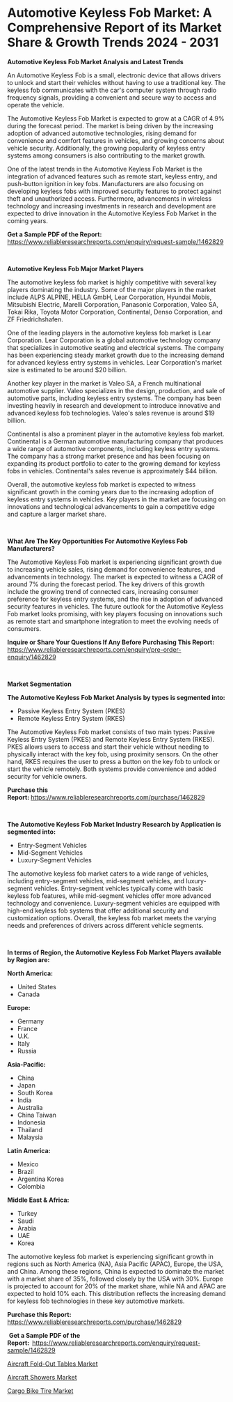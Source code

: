 <p><h1>Automotive Keyless Fob Market: A Comprehensive Report of its Market Share & Growth Trends 2024 - 2031</h1></p><p><strong>Automotive Keyless Fob Market Analysis and Latest Trends</strong></p>
<p><p>An Automotive Keyless Fob is a small, electronic device that allows drivers to unlock and start their vehicles without having to use a traditional key. The keyless fob communicates with the car's computer system through radio frequency signals, providing a convenient and secure way to access and operate the vehicle.</p><p>The Automotive Keyless Fob Market is expected to grow at a CAGR of 4.9% during the forecast period. The market is being driven by the increasing adoption of advanced automotive technologies, rising demand for convenience and comfort features in vehicles, and growing concerns about vehicle security. Additionally, the growing popularity of keyless entry systems among consumers is also contributing to the market growth.</p><p>One of the latest trends in the Automotive Keyless Fob Market is the integration of advanced features such as remote start, keyless entry, and push-button ignition in key fobs. Manufacturers are also focusing on developing keyless fobs with improved security features to protect against theft and unauthorized access. Furthermore, advancements in wireless technology and increasing investments in research and development are expected to drive innovation in the Automotive Keyless Fob Market in the coming years.</p></p>
<p><strong>Get a Sample PDF of the Report:&nbsp;</strong> <a href="https://www.reliableresearchreports.com/enquiry/request-sample/1462829">https://www.reliableresearchreports.com/enquiry/request-sample/1462829</a></p>
<p>&nbsp;</p>
<p><strong>Automotive Keyless Fob Major Market Players</strong></p>
<p><p>The automotive keyless fob market is highly competitive with several key players dominating the industry. Some of the major players in the market include ALPS ALPINE, HELLA GmbH, Lear Corporation, Hyundai Mobis, Mitsubishi Electric, Marelli Corporation, Panasonic Corporation, Valeo SA, Tokai Rika, Toyota Motor Corporation, Continental, Denso Corporation, and ZF Friedrichshafen.</p><p>One of the leading players in the automotive keyless fob market is Lear Corporation. Lear Corporation is a global automotive technology company that specializes in automotive seating and electrical systems. The company has been experiencing steady market growth due to the increasing demand for advanced keyless entry systems in vehicles. Lear Corporation's market size is estimated to be around $20 billion.</p><p>Another key player in the market is Valeo SA, a French multinational automotive supplier. Valeo specializes in the design, production, and sale of automotive parts, including keyless entry systems. The company has been investing heavily in research and development to introduce innovative and advanced keyless fob technologies. Valeo's sales revenue is around $19 billion.</p><p>Continental is also a prominent player in the automotive keyless fob market. Continental is a German automotive manufacturing company that produces a wide range of automotive components, including keyless entry systems. The company has a strong market presence and has been focusing on expanding its product portfolio to cater to the growing demand for keyless fobs in vehicles. Continental's sales revenue is approximately $44 billion.</p><p>Overall, the automotive keyless fob market is expected to witness significant growth in the coming years due to the increasing adoption of keyless entry systems in vehicles. Key players in the market are focusing on innovations and technological advancements to gain a competitive edge and capture a larger market share.</p></p>
<p>&nbsp;</p>
<p><strong>What Are The Key Opportunities For Automotive Keyless Fob Manufacturers?</strong></p>
<p><p>The Automotive Keyless Fob market is experiencing significant growth due to increasing vehicle sales, rising demand for convenience features, and advancements in technology. The market is expected to witness a CAGR of around 7% during the forecast period. The key drivers of this growth include the growing trend of connected cars, increasing consumer preference for keyless entry systems, and the rise in adoption of advanced security features in vehicles. The future outlook for the Automotive Keyless Fob market looks promising, with key players focusing on innovations such as remote start and smartphone integration to meet the evolving needs of consumers.</p></p>
<p><strong>Inquire or Share Your Questions If Any Before Purchasing This Report:</strong> <a href="https://www.reliableresearchreports.com/enquiry/pre-order-enquiry/1462829">https://www.reliableresearchreports.com/enquiry/pre-order-enquiry/1462829</a></p>
<p>&nbsp;</p>
<p><strong>Market Segmentation</strong></p>
<p><strong>The Automotive Keyless Fob Market Analysis by types is segmented into:</strong></p>
<p><ul><li>Passive Keyless Entry System (PKES)</li><li>Remote Keyless Entry System (RKES)</li></ul></p>
<p><p>The Automotive Keyless Fob market consists of two main types: Passive Keyless Entry System (PKES) and Remote Keyless Entry System (RKES). PKES allows users to access and start their vehicle without needing to physically interact with the key fob, using proximity sensors. On the other hand, RKES requires the user to press a button on the key fob to unlock or start the vehicle remotely. Both systems provide convenience and added security for vehicle owners.</p></p>
<p><strong>Purchase this Report:&nbsp;</strong><a href="https://www.reliableresearchreports.com/purchase/1462829">https://www.reliableresearchreports.com/purchase/1462829</a></p>
<p>&nbsp;</p>
<p><strong>The Automotive Keyless Fob Market Industry Research by Application is segmented into:</strong></p>
<p><ul><li>Entry-Segment Vehicles</li><li>Mid-Segment Vehicles</li><li>Luxury-Segment Vehicles</li></ul></p>
<p><p>The automotive keyless fob market caters to a wide range of vehicles, including entry-segment vehicles, mid-segment vehicles, and luxury-segment vehicles. Entry-segment vehicles typically come with basic keyless fob features, while mid-segment vehicles offer more advanced technology and convenience. Luxury-segment vehicles are equipped with high-end keyless fob systems that offer additional security and customization options. Overall, the keyless fob market meets the varying needs and preferences of drivers across different vehicle segments.</p></p>
<p>&nbsp;</p>
<p><strong>In terms of Region, the Automotive Keyless Fob Market Players available by Region are:</strong></p>
<p>
    <p> <strong> North America: </strong>
        <ul>
            <li>United States</li>
            <li>Canada</li>
        </ul>
        </p> 
    <p> <strong> Europe: </strong>
        <ul>
            <li>Germany</li>
            <li>France</li>
            <li>U.K.</li>
            <li>Italy</li>
            <li>Russia</li>
        </ul>
        </p> 
    <p> <strong> Asia-Pacific: </strong>
        <ul>
            <li>China</li>
            <li>Japan</li>
            <li>South Korea</li>
            <li>India</li>
            <li>Australia</li>
            <li>China Taiwan</li>
            <li>Indonesia</li>
            <li>Thailand</li>
            <li>Malaysia</li>
        </ul>
        </p> 
    <p> <strong> Latin America: </strong>
        <ul>
            <li>Mexico</li>
            <li>Brazil</li>
            <li>Argentina Korea</li>
            <li>Colombia</li>
        </ul>
        </p> 
    <p> <strong> Middle East & Africa: </strong>
        <ul>
            <li>Turkey</li>
            <li>Saudi</li>
            <li>Arabia</li>
            <li>UAE</li>
            <li>Korea</li>
        </ul>
    </p>
    </p>
<p><p>The automotive keyless fob market is experiencing significant growth in regions such as North America (NA), Asia Pacific (APAC), Europe, the USA, and China. Among these regions, China is expected to dominate the market with a market share of 35%, followed closely by the USA with 30%. Europe is projected to account for 20% of the market share, while NA and APAC are expected to hold 10% each. This distribution reflects the increasing demand for keyless fob technologies in these key automotive markets.</p></p>
<p><strong>Purchase this Report: </strong><a href="https://www.reliableresearchreports.com/purchase/1462829">https://www.reliableresearchreports.com/purchase/1462829</a></p>
<p>&nbsp;<strong>Get a Sample PDF of the Report:&nbsp;&nbsp;</strong><a href="https://www.reliableresearchreports.com/enquiry/request-sample/1462829">https://www.reliableresearchreports.com/enquiry/request-sample/1462829</a></p>
<p><strong></strong></p>
<p><p><a href="https://view.publitas.com/reportprime-1/global-aircraft-fold-out-tables-market-size-and-market-trends-insights-and-projections-from-2023-to-2030/">Aircraft Fold-Out Tables Market</a></p><p><a href="https://view.publitas.com/reportprime-1/aircraft-showers-market-research-report-provides-critical-insights-that-can-help-shape-business-development-and-investment-strategies/">Aircraft Showers Market</a></p><p><a href="https://github.com/Alonsoolds3wq1d81czn8rbol/Market-Research-Report-List-1/blob/main/cargo-bike-tire-market.md">Cargo Bike Tire Market</a></p></p>